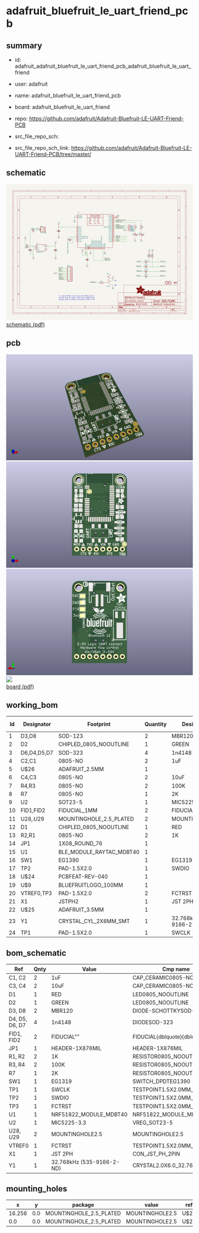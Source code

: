 # adafruit_bluefruit_le_uart_friend_pcb
 
## summary 
* id: adafruit_adafruit_bluefruit_le_uart_friend_pcb_adafruit_bluefruit_le_uart_friend
* user: adafruit
* name: adafruit_bluefruit_le_uart_friend_pcb
* board: adafruit_bluefruit_le_uart_friend
* repo: https://github.com/adafruit/Adafruit-Bluefruit-LE-UART-Friend-PCB



* src_file_repo_sch: 
* src_file_repo_sch_link: https://github.com/adafruit/Adafruit-Bluefruit-LE-UART-Friend-PCB/tree/master/

## schematic  
![](working_schematic_600.png)  
[schematic (pdf)](working_schematic.pdf)  

## pcb  
![](working_3d_600.png) 
![](working_3d_front_600.png)  
![](working_3d_back_600.png)  
![](working_600.png)  
[board (pdf)](working.pdf)  

## working_bom
| Id | Designator | Footprint | Quantity | Designation | Supplier and ref |  | None | 
| --- | --- | --- | --- | --- | --- | --- | --- | 
| 1 | D3,D8 | SOD-123 | 2 | MBR120 |  |  | [''] | 
| 2 | D2 | CHIPLED_0805_NOOUTLINE | 1 | GREEN |  |  | [''] | 
| 3 | D6,D4,D5,D7 | SOD-323 | 4 | 1n4148 |  |  | [''] | 
| 4 | C2,C1 | 0805-NO | 2 | 1uF |  |  | [''] | 
| 5 | U$26 | ADAFRUIT_2.5MM | 1 |  |  |  | [''] | 
| 6 | C4,C3 | 0805-NO | 2 | 10uF |  |  | [''] | 
| 7 | R4,R3 | 0805-NO | 2 | 100K |  |  | [''] | 
| 8 | R7 | 0805-NO | 1 | 2K |  |  | [''] | 
| 9 | U2 | SOT23-5 | 1 | MIC5225-3.3 |  |  | [''] | 
| 10 | FID1,FID2 | FIDUCIAL_1MM | 2 | FIDUCIAL" |  |  | [''] | 
| 11 | U$28,U$29 | MOUNTINGHOLE_2.5_PLATED | 2 | MOUNTINGHOLE2.5 |  |  | [''] | 
| 12 | D1 | CHIPLED_0805_NOOUTLINE | 1 | RED |  |  | [''] | 
| 13 | R2,R1 | 0805-NO | 2 | 1K |  |  | [''] | 
| 14 | JP1 | 1X08_ROUND_76 | 1 |  |  |  | [''] | 
| 15 | U1 | BLE_MODULE_RAYTAC_MDBT40 | 1 |  |  |  | [''] | 
| 16 | SW1 | EG1390 | 1 | EG1319 |  |  | [''] | 
| 17 | TP2 | PAD-1.5X2.0 | 1 | SWDIO |  |  | [''] | 
| 18 | U$24 | PCBFEAT-REV-040 | 1 |  |  |  | [''] | 
| 19 | U$9 | BLUEFRUITLOGO_100MM | 1 |  |  |  | [''] | 
| 20 | VTREF0,TP3 | PAD-1.5X2.0 | 2 | FCTRST |  |  | [''] | 
| 21 | X1 | JSTPH2 | 1 | JST 2PH |  |  | [''] | 
| 22 | U$25 | ADAFRUIT_3.5MM | 1 |  |  |  | [''] | 
| 23 | Y1 | CRYSTAL_CYL_2X6MM_SMT | 1 | 32.768kHz (535-9166-2-ND) |  |  | [''] | 
| 24 | TP1 | PAD-1.5X2.0 | 1 | SWCLK |  |  | [''] | 


## bom_schematic
| Ref | Qnty | Value | Cmp name | Footprint | Description | Vendor | DNP | 
| --- | --- | --- | --- | --- | --- | --- | --- | 
| C1, C2 | 2 | 1uF | CAP_CERAMIC0805-NOOUTLINE | working:0805-NO |  |  |  | 
| C3, C4 | 2 | 10uF | CAP_CERAMIC0805-NOOUTLINE | working:0805-NO |  |  |  | 
| D1 | 1 | RED | LED0805_NOOUTLINE | working:CHIPLED_0805_NOOUTLINE |  |  |  | 
| D2 | 1 | GREEN | LED0805_NOOUTLINE | working:CHIPLED_0805_NOOUTLINE |  |  |  | 
| D3, D8 | 2 | MBR120 | DIODE-SCHOTTKYSOD-123 | working:SOD-123 |  |  |  | 
| D4, D5, D6, D7 | 4 | 1n4148 | DIODESOD-323 | working:SOD-323 |  |  |  | 
| FID1, FID2 | 2 | FIDUCIAL"" | FIDUCIAL{dblquote}{dblquote} | working:FIDUCIAL_1MM |  |  |  | 
| JP1 | 1 | HEADER-1X876MIL | HEADER-1X876MIL | working:1X08_ROUND_76 |  |  |  | 
| R1, R2 | 2 | 1K | RESISTOR0805_NOOUTLINE | working:0805-NO |  |  |  | 
| R3, R4 | 2 | 100K | RESISTOR0805_NOOUTLINE | working:0805-NO |  |  |  | 
| R7 | 1 | 2K | RESISTOR0805_NOOUTLINE | working:0805-NO |  |  |  | 
| SW1 | 1 | EG1319 | SWITCH_DPDTEG1390 | working:EG1390 |  |  |  | 
| TP1 | 1 | SWCLK | TESTPOINT1.5X2.0MM_NOCREAM | working:PAD-1.5X2.0 |  |  |  | 
| TP2 | 1 | SWDIO | TESTPOINT1.5X2.0MM_NOCREAM | working:PAD-1.5X2.0 |  |  |  | 
| TP3 | 1 | FCTRST | TESTPOINT1.5X2.0MM_NOCREAM | working:PAD-1.5X2.0 |  |  |  | 
| U1 | 1 | NRF51822_MODULE_MDBT40 | NRF51822_MODULE_MDBT40 | working:BLE_MODULE_RAYTAC_MDBT40 |  |  |  | 
| U2 | 1 | MIC5225-3.3 | VREG_SOT23-5 | working:SOT23-5 |  |  |  | 
| U$28, U$29 | 2 | MOUNTINGHOLE2.5 | MOUNTINGHOLE2.5 | working:MOUNTINGHOLE_2.5_PLATED |  |  |  | 
| VTREF0 | 1 | FCTRST | TESTPOINT1.5X2.0MM_NOCREAM | working:PAD-1.5X2.0 |  |  |  | 
| X1 | 1 | JST 2PH | CON_JST_PH_2PIN | working:JSTPH2 |  |  |  | 
| Y1 | 1 | 32.768kHz (535-9166-2-ND) | CRYSTAL2.0X6.0_32.768 | working:CRYSTAL_CYL_2X6MM_SMT |  |  |  | 


## mounting_holes
| x | y | package | value | ref | size | 
| --- | --- | --- | --- | --- | --- | 
| 16.256 | 0.0 | MOUNTINGHOLE_2.5_PLATED | MOUNTINGHOLE2.5 | U$28 | m3 | 
| 0.0 | 0.0 | MOUNTINGHOLE_2.5_PLATED | MOUNTINGHOLE2.5 | U$29 | m3 | 


